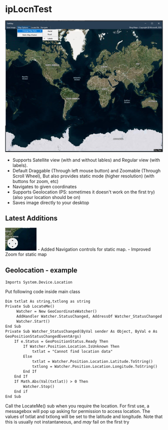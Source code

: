 # ipLocnTest

<p align="center">
  <img src="ipLocnTest/qs.png" width="800">
</p>

- Supports Satellite view (with and without lables) and Regular view (with labels).
- Default Draggable (Through left mouse button) and Zoomable (Through Scroll Wheel), But also provides static mode (higher resolution) (with buttons for zoom, etc)
- Navigates to given coordinates
- Supports Geolocation (PS: sometimes it doesn't work on the first try)(also your location should be on)
- Saves image directly to your desktop

## Latest Additions

  <img src="ipLocnTest/nav.png" width="100">
- Added Navigation controls for static map.
- Improved Zoom for static map

## Geolocation - example

    Imports System.Device.Location

Put following code inside main class

    Dim txtlat As string,txtlong as string
    Private Sub LocateMe()
         Watcher = New GeoCoordinateWatcher()
         AddHandler Watcher.StatusChanged, AddressOf Watcher_StatusChanged
         Watcher.Start()
    End Sub
    Private Sub Watcher_StatusChanged(ByVal sender As Object, ByVal e As GeoPositionStatusChangedEventArgs)
        If e.Status = GeoPositionStatus.Ready Then
            If Watcher.Position.Location.IsUnknown Then
                txtlat = "Cannot find location data"
            Else
                txtlat = Watcher.Position.Location.Latitude.ToString()
                txtlong = Watcher.Position.Location.Longitude.ToString()
            End If
        End If       
        If Math.Abs(Val(txtlat)) > 0 Then
            Watcher.Stop()
        End if
    End Sub        

Call the LocateMe() sub when you require the location. For first use, a messagebox will pop up asking for permission to access location.
The values of txtlat and txtlong will be set to the latitude and longitude.
 Note that this is usually not instantaneous, and *may* fail on the first try
